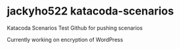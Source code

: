 # jackyho522 katacoda-scenarios
Katacoda Scenarios
Test Github for pushing scenarios

Currently working on encryption of WordPress
